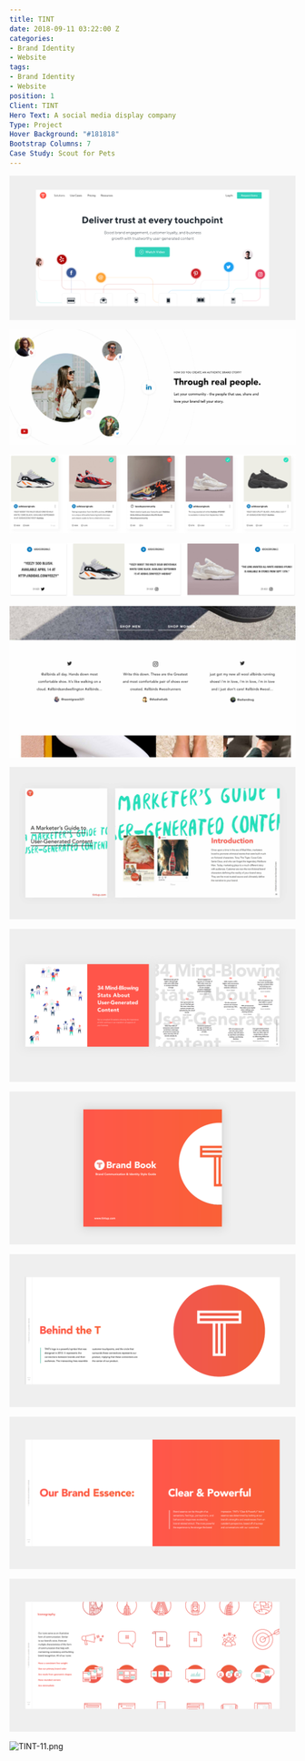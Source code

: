 ```yaml
---
title: TINT
date: 2018-09-11 03:22:00 Z
categories:
- Brand Identity
- Website
tags:
- Brand Identity
- Website
position: 1
Client: TINT
Hero Text: A social media display company
Type: Project
Hover Background: "#181818"
Bootstrap Columns: 7
Case Study: Scout for Pets
---
```


![TINT-hero.png](/img/TINT-hero.png)​

![TINT-01.png](/img/TINT-01.png)​

![TINT-02.png](/img/TINT-02.png)​

![TINT-03.png](/img/TINT-03.png)​

![TINT-04.png](/img/TINT-04.png)​

![TINT-05.png](/img/TINT-05.png)​

![TINT-06.png](/img/TINT-06.png)​

![TINT-07.png](/img/TINT-07.png)​

![TINT-08.png](/img/TINT-08.png)​

![TINT-09.png](/img/TINT-09.png)​

![TINT-10.png](/img/TINT-10.png)​

![TINT-11.png](/img/TINT-11.png)​